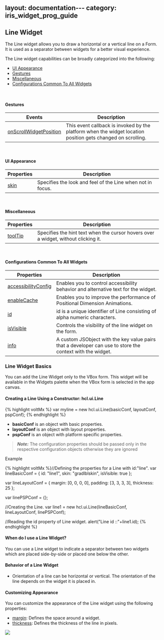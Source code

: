 layout: documentation---
category: iris_widget_prog_guide
---

Line Widget
-----------

The Line widget allows you to draw a horizontal or a vertical line on a Form. It is used as a separator between widgets for a better visual experience.

The Line widget capabilities can be broadly categorized into the following:

*   [UI Appearance](#Layout)
*   [Gestures](#Gestures)
*   [Miscellaneous](#Miscellaneous)
*   [Configurations Common To All Widgets](#Configurations)

 

#### Gestures

| Events | Description |
| --- | --- |
| [onScrollWidgetPosition](Line_Events.htm#onScrollWidgetPosition) | This event callback is invoked by the platform when the widget location position gets changed on scrolling. |

 

#### UI Appearance

| Properties | Description |
| --- | --- |
| [skin](Line_Properties.htm#skin) | Specifies the look and feel of the Line when not in focus. |

 

#### Miscellaneous

| Properties | Description |
| --- | --- |
| [toolTip](Line_Properties.htm#toolTip) | Specifies the hint text when the cursor hovers over a widget, without clicking it. |

 

#### Configurations Common To All Widgets

| Properties | Description |
| --- | --- |
| [accessibilityConfig](Line_Properties.htm#accessibilityConfig) | Enables you to control accessibility behavior and alternative text for the widget. |
| [enableCache](Line_Properties.htm#enableCa) | Enables you to improve the performance of Positional Dimension Animations. |
| [id](Line_Properties.htm#id) | id is a unique identifier of Line consisting of alpha numeric characters. |
| [isVisible](Line_Properties.htm#isVisible) | Controls the visibility of the line widget on the form. |
| [info](Line_Properties.htm#info) | A custom JSObject with the key value pairs that a developer can use to store the context with the widget. |

### Line Widget Basics

You can add the Line Widget only to the VBox form. This widget will be available in the Widgets palette when the VBox form is selected in the app canvas.

#### Creating a Line Using a Constructor: hcl.ui.Line

{% highlight voltMx %}​​​​​
var myline = new hcl.ui.Line(basicConf, layoutConf, pspConf);​
{% endhighlight %}​​​​​

*   **basicConf** is an object with basic properties.
*   **layoutConf** is an object with layout properties.
*   **pspConf** is an object with platform specific properties.

> **_Note:_** The configuration properties should be passed only in the respective configuration objects otherwise they are ignored

Example

{% highlight voltMx %}​​​​​//Defining the properties for a Line with id:"line".
var lineBasicConf = {
    id: "line1",
    skin: "gradlblskin",
    isVisible: true
};

var lineLayoutConf = {
    margin: \[0, 0, 0, 0\],
    padding: \[3, 3, 3, 3\],
    thickness: 25
};

var linePSPConf = {};

//Creating the Line.
var line1 = new hcl.ui.Line(lineBasicConf, lineLayoutConf, linePSPConf);

//Reading the id property of Line widget.
alert("Line id ::"+line1.id);​
{% endhighlight %}​​​​​

#### When do I use a Line Widget?

You can use a Line widget to indicate a separator between two widgets which are placed side-by-side or placed one below the other.

#### Behavior of a Line Widget

*   Orientation of a line can be horizontal or vertical. The orientation of the line depends on the widget it is placed in.

#### Customizing Appearance

You can customize the appearance of the Line widget using the following properties:

*   [margin](Line_Properties.htm#margin): Defines the space around a widget.
*   [thickness](Line_Properties.htm#thickness): Defines the thickness of the line in pixels.

![](Resources/prettify/onLoad.png)